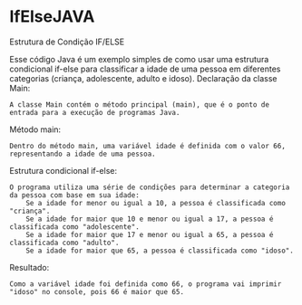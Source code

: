 # IfElseJAVA
Estrutura de Condição IF/ELSE

Esse código Java é um exemplo simples de como usar uma estrutura condicional if-else para classificar a idade de uma pessoa em diferentes categorias (criança, adolescente, adulto e idoso). 
Declaração da classe Main:

    A classe Main contém o método principal (main), que é o ponto de entrada para a execução de programas Java.

Método main:

    Dentro do método main, uma variável idade é definida com o valor 66, representando a idade de uma pessoa.

Estrutura condicional if-else:

    O programa utiliza uma série de condições para determinar a categoria da pessoa com base em sua idade:
        Se a idade for menor ou igual a 10, a pessoa é classificada como "criança".
        Se a idade for maior que 10 e menor ou igual a 17, a pessoa é classificada como "adolescente".
        Se a idade for maior que 17 e menor ou igual a 65, a pessoa é classificada como "adulto".
        Se a idade for maior que 65, a pessoa é classificada como "idoso".

Resultado:

    Como a variável idade foi definida como 66, o programa vai imprimir "idoso" no console, pois 66 é maior que 65.
